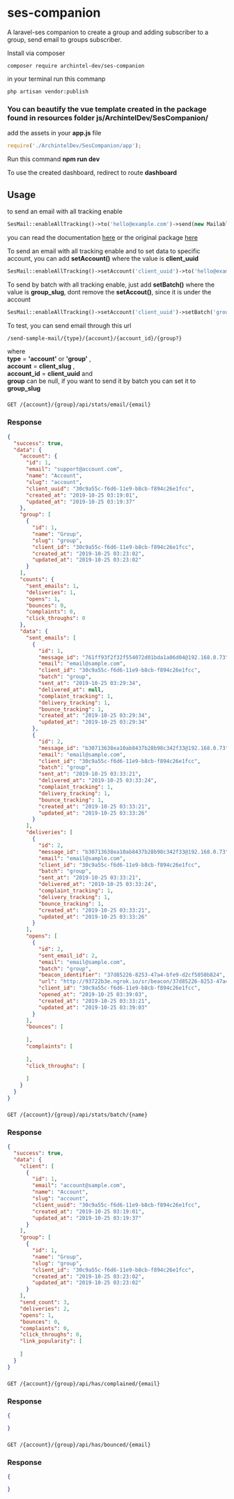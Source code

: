# ses-companion
A laravel-ses companion to create a group and adding subscriber to a group, send email to groups subscriber.

Install via composer
```
composer require archintel-dev/ses-companion
```
in your terminal run this commanp
```
php artisan vendor:publish
```

### You can beautify the vue template created in the package found in resources folder __js/ArchintelDev/SesCompanion/__

add the assets in your **app.js** file
```js
require('./ArchintelDev/SesCompanion/app');
```

Run this command **npm run dev**

To use the created dashboard, redirect to route __dashboard__

## Usage
to send an email with all tracking enable
```php
SesMail::enableAllTracking()->to('hello@example.com')->send(new Mailable);
```
you can read the documentation [here](https://packagist.org/packages/archintel-dev/laravel-ses) or the original package [here](https://packagist.org/packages/oliveready7/laravel-ses)

To send an email with all tracking enable and to set data to specific account, you can add **setAccount()** where the value is __client_uuid__
```php
SesMail::enableAllTracking()->setAccount('client_uuid')->to('hello@example.com')->send(new Mailable);
```
To send by batch with all tracking enable, just add **setBatch()** where the value is __group_slug__, dont remove the **setAccout()**, since it is under the account
```php
SesMail::enableAllTracking()->setAccount('client_uuid')->setBatch('group_slug')->to('hello@example.com')->send(new Mailable);
```

To test, you can send email through this url
```
/send-sample-mail/{type}/{account}/{account_id}/{group?}
```
where  
**type** = __'account'__ or __'group'__ ,  
**account** = __client_slug__ ,  
**account_id** = __client_uuid__ and  
**group** can be null, if you want to send it by batch you can set it to __group_slug__


### 
```
GET /{account}/{group}/api/stats/email/{email}
```
### Response
```json
{
  "success": true,
  "data": {
    "account": {
      "id": 1,
      "email": "support@account.com",
      "name": "Account",
      "slug": "account",
      "client_uuid": "30c9a55c-f6d6-11e9-b8cb-f894c26e1fcc",
      "created_at": "2019-10-25 03:19:01",
      "updated_at": "2019-10-25 03:19:37"
    },
    "group": [
      {
        "id": 1,
        "name": "Group",
        "slug": "group",
        "client_id": "30c9a55c-f6d6-11e9-b8cb-f894c26e1fcc",
        "created_at": "2019-10-25 03:23:02",
        "updated_at": "2019-10-25 03:23:02"
      }
    ],
    "counts": {
      "sent_emails": 1,
      "deliveries": 1,
      "opens": 1,
      "bounces": 0,
      "complaints": 0,
      "click_throughs": 0
    },
    "data": {
      "sent_emails": [
        {
          "id": 1,
          "message_id": "761ff93f2f32f554072d01bda1a06d04@192.168.0.73",
          "email": "email@sample.com",
          "client_id": "30c9a55c-f6d6-11e9-b8cb-f894c26e1fcc",
          "batch": "group",
          "sent_at": "2019-10-25 03:29:34",
          "delivered_at": null,
          "complaint_tracking": 1,
          "delivery_tracking": 1,
          "bounce_tracking": 1,
          "created_at": "2019-10-25 03:29:34",
          "updated_at": "2019-10-25 03:29:34"
        },
        {
          "id": 2,
          "message_id": "b30713638ea10ab8437b28b98c342f33@192.168.0.73",
          "email": "email@sample.com",
          "client_id": "30c9a55c-f6d6-11e9-b8cb-f894c26e1fcc",
          "batch": "group",
          "sent_at": "2019-10-25 03:33:21",
          "delivered_at": "2019-10-25 03:33:24",
          "complaint_tracking": 1,
          "delivery_tracking": 1,
          "bounce_tracking": 1,
          "created_at": "2019-10-25 03:33:21",
          "updated_at": "2019-10-25 03:33:26"
        }
      ],
      "deliveries": [
        {
          "id": 2,
          "message_id": "b30713638ea10ab8437b28b98c342f33@192.168.0.73",
          "email": "email@sample.com",
          "client_id": "30c9a55c-f6d6-11e9-b8cb-f894c26e1fcc",
          "batch": "group",
          "sent_at": "2019-10-25 03:33:21",
          "delivered_at": "2019-10-25 03:33:24",
          "complaint_tracking": 1,
          "delivery_tracking": 1,
          "bounce_tracking": 1,
          "created_at": "2019-10-25 03:33:21",
          "updated_at": "2019-10-25 03:33:26"
        }
      ],
      "opens": [
        {
          "id": 2,
          "sent_email_id": 2,
          "email": "email@sample.com",
          "batch": "group",
          "beacon_identifier": "37d85226-8253-47a4-bfe9-d2cf5050b824",
          "url": "http://93722b3e.ngrok.io/sr/beacon/37d85226-8253-47a4-bfe9-d2cf5050b824",
          "client_id": "30c9a55c-f6d6-11e9-b8cb-f894c26e1fcc",
          "opened_at": "2019-10-25 03:39:03",
          "created_at": "2019-10-25 03:33:21",
          "updated_at": "2019-10-25 03:39:03"
        }
      ],
      "bounces": [
        
      ],
      "complaints": [
        
      ],
      "click_throughs": [
        
      ]
    }
  }
}
```
### 
```
GET /{account}/{group}/api/stats/batch/{name}
```
### Response
```json
{
  "success": true,
  "data": {
    "client": [
      {
        "id": 1,
        "email": "account@sample.com",
        "name": "Account",
        "slug": "account",
        "client_uuid": "30c9a55c-f6d6-11e9-b8cb-f894c26e1fcc",
        "created_at": "2019-10-25 03:19:01",
        "updated_at": "2019-10-25 03:19:37"
      }
    ],
    "group": [
      {
        "id": 1,
        "name": "Group",
        "slug": "group",
        "client_id": "30c9a55c-f6d6-11e9-b8cb-f894c26e1fcc",
        "created_at": "2019-10-25 03:23:02",
        "updated_at": "2019-10-25 03:23:02"
      }
    ],
    "send_count": 3,
    "deliveries": 2,
    "opens": 1,
    "bounces": 0,
    "complaints": 0,
    "click_throughs": 0,
    "link_popularity": [
      
    ]
  }
}
```

### 
```
GET /{account}/{group}/api/has/complained/{email}
```
### Response
```json
{

}
```
### 
```
GET /{account}/{group}/api/has/bounced/{email}
```
### Response
```json
{

}
```